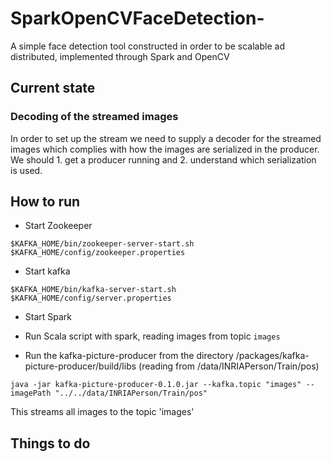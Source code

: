 # SparkOpenCVFaceDetection-
A simple face detection tool constructed in order to be scalable ad distributed, implemented through Spark and OpenCV


## Current state


### Decoding of the streamed images
In order to set up the stream we need to supply a decoder for the streamed images which complies with how the images are serialized in the producer. We should 1. get a producer running and 2. understand which serialization is used.


## How to run

- Start Zookeeper
```
$KAFKA_HOME/bin/zookeeper-server-start.sh $KAFKA_HOME/config/zookeeper.properties
```

- Start kafka
```
$KAFKA_HOME/bin/kafka-server-start.sh $KAFKA_HOME/config/server.properties
```

- Start Spark


- Run Scala script with spark, reading images from topic `images`


- Run the kafka-picture-producer from the directory /packages/kafka-picture-producer/build/libs
(reading from /data/INRIAPerson/Train/pos)
```
java -jar kafka-picture-producer-0.1.0.jar --kafka.topic "images" --imagePath "../../data/INRIAPerson/Train/pos"
```
This streams all images to the topic 'images'

## Things to do

